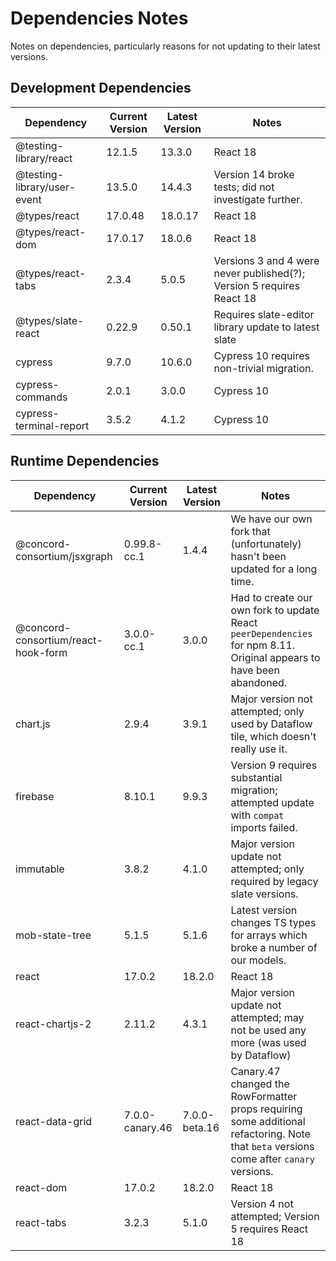 # Dependencies Notes

Notes on dependencies, particularly reasons for not updating to their latest versions.

## Development Dependencies

|Dependency                  |Current Version|Latest Version|Notes                                                                        |
|----------------------------|---------------|--------------|-----------------------------------------------------------------------------|
|@testing-library/react      |12.1.5         |13.3.0        |React 18                                                                     |
|@testing-library/user-event |13.5.0         |14.4.3        |Version 14 broke tests; did not investigate further.                         |
|@types/react                |17.0.48        |18.0.17       |React 18                                                                     |
|@types/react-dom            |17.0.17        |18.0.6        |React 18                                                                     |
|@types/react-tabs           |2.3.4          |5.0.5         |Versions 3 and 4 were never published(?); Version 5 requires React 18        |
|@types/slate-react          |0.22.9         |0.50.1        |Requires slate-editor library update to latest slate                         |
|cypress                     |9.7.0          |10.6.0        |Cypress 10 requires non-trivial migration.                                   |
|cypress-commands            |2.0.1          |3.0.0         |Cypress 10                                                                   |
|cypress-terminal-report     |3.5.2          |4.1.2         |Cypress 10                                                                   |

## Runtime Dependencies

|Dependency          |Current Version|Latest Version|Notes                                                                                |
|--------------------|---------------|--------------|-------------------------------------------------------------------------------------|
|@concord-consortium/jsxgraph|0.99.8-cc.1|1.4.4     |We have our own fork that (unfortunately) hasn't been updated for a long time.       |
|@concord-consortium/react-hook-form|3.0.0-cc.1|3.0.0|Had to create our own fork to update React `peerDependencies` for npm 8.11. Original appears to have been abandoned.|
|chart.js            |2.9.4          |3.9.1         |Major version not attempted; only used by Dataflow tile, which doesn't really use it.|
|firebase            |8.10.1         |9.9.3         |Version 9 requires substantial migration; attempted update with `compat` imports failed.|
|immutable           |3.8.2          |4.1.0         |Major version update not attempted; only required by legacy slate versions.          |
|mob-state-tree      |5.1.5          |5.1.6         |Latest version changes TS types for arrays which broke a number of our models.       |
|react               |17.0.2         |18.2.0        |React 18                                                                             |
|react-chartjs-2     |2.11.2         |4.3.1         |Major version update not attempted; may not be used any more (was used by Dataflow)  |
|react-data-grid     |7.0.0-canary.46|7.0.0-beta.16 |Canary.47 changed the RowFormatter props requiring some additional refactoring. Note that `beta` versions come after `canary` versions.|
|react-dom           |17.0.2         |18.2.0        |React 18                                                                             |
|react-tabs          |3.2.3          |5.1.0         |Version 4 not attempted; Version 5 requires React 18                                 |
